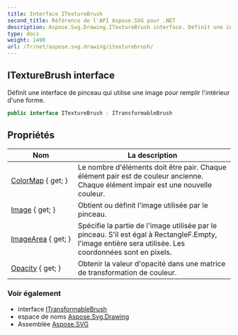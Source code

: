 ```yaml
---
title: Interface ITextureBrush
second_title: Référence de l'API Aspose.SVG pour .NET
description: Aspose.Svg.Drawing.ITextureBrush interface. Définit une interface de pinceau qui utilise une image pour remplir lintérieur dune forme.
type: docs
weight: 1490
url: /fr/net/aspose.svg.drawing/itexturebrush/
---
```

## ITextureBrush interface

Définit une interface de pinceau qui utilise une image pour remplir l'intérieur d'une forme.

```csharp
public interface ITextureBrush : ITransformableBrush
```

## Propriétés

| Nom | La description |
| --- | --- |
| [ColorMap](../../aspose.svg.drawing/itexturebrush/colormap/) { get; } | Le nombre d'éléments doit être pair. Chaque élément pair est de couleur ancienne. Chaque élément impair est une nouvelle couleur. |
| [Image](../../aspose.svg.drawing/itexturebrush/image/) { get; } | Obtient ou définit l'image utilisée par le pinceau. |
| [ImageArea](../../aspose.svg.drawing/itexturebrush/imagearea/) { get; } | Spécifie la partie de l'image utilisée par le pinceau. S'il est égal à RectangleF.Empty, l'image entière sera utilisée. Les coordonnées sont en pixels. |
| [Opacity](../../aspose.svg.drawing/itexturebrush/opacity/) { get; } | Obtenir la valeur d'opacité dans une matrice de transformation de couleur. |

### Voir également

* interface [ITransformableBrush](../itransformablebrush/)
* espace de noms [Aspose.Svg.Drawing](../../aspose.svg.drawing/)
* Assemblée [Aspose.SVG](../../)


